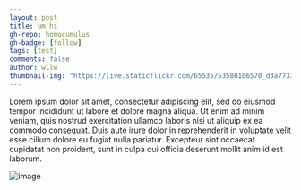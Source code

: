 ```yaml
---
layout: post
title: um hi
gh-repo: homocumulus
gh-badge: [follow]
tags: [test]
comments: false
author: wllw
thumbnail-img: "https://live.staticflickr.com/65535/53580106570_d3a773364e_k.jpg"
---
```


Lorem ipsum dolor sit amet, consectetur adipiscing elit, sed do eiusmod tempor incididunt ut labore et dolore magna aliqua. Ut enim ad minim veniam, quis nostrud exercitation ullamco laboris nisi ut aliquip ex ea commodo consequat. Duis aute irure dolor in reprehenderit in voluptate velit esse cillum dolore eu fugiat nulla pariatur. Excepteur sint occaecat cupidatat non proident, sunt in culpa qui officia deserunt mollit anim id est laborum.

![image]("https://live.staticflickr.com/65535/53580106570_d3a773364e_k.jpg")
